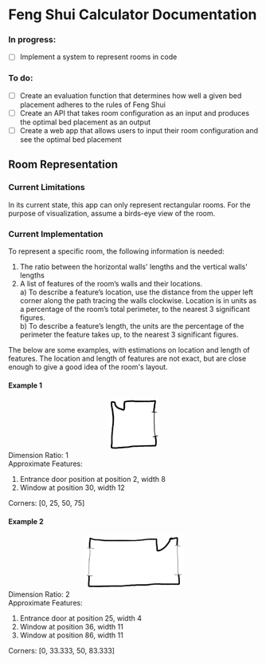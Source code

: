 # Feng Shui Calculator Documentation

### In progress:
- [ ] Implement a system to represent rooms in code

### To do:
- [ ] Create an evaluation function that determines how well a given bed placement adheres to the rules of Feng Shui
- [ ] Create an API that takes room configuration as an input and produces the optimal bed placement as an output
- [ ] Create a web app that allows users to input their room configuration and see the optimal bed placement

## Room Representation
### Current Limitations
In its current state, this app can only represent rectangular rooms. For the purpose of visualization, assume a birds-eye view of the room.

### Current Implementation
To represent a specific room, the following information is needed:
1. The ratio between the horizontal walls' lengths and the vertical walls' lengths
2. A list of features of the room’s walls and their locations. <br>
    a) To describe a feature’s location, use the distance from the upper left corner along the path tracing the walls clockwise. Location is in units as a percentage of the room’s total perimeter, to the nearest 3 significant figures. <br>
    b) To describe a feature’s length, the units are the percentage of the perimeter the feature takes up, to the nearest 3 significant figures.

The below are some examples, with estimations on location and length of features. The location and length of features are not exact, but are close enough to give a good idea of the room's layout.
#### Example 1
<center><img src="example_room_1.png" alt="Example Room" width="100"/></center>
Dimension Ratio: 1 <br>
Approximate Features:
<ol>
    <li> Entrance door position at position 2, width 8 </li>
    <li> Window at position 30, width 12 </li>
</ol>
Corners: [0, 25, 50, 75]

#### Example 2
<center><img src="example_room_2.png" alt="Example Room" width="200"/></center>
Dimension Ratio: 2 <br>
Approximate Features:
<ol>
    <li> Entrance door at position 25, width 4 </li>
    <li> Window at position 36, width 11 </li>
    <li> Window at position 86, width 11 </li>
</ol>
Corners: [0, 33.333, 50, 83.333]
